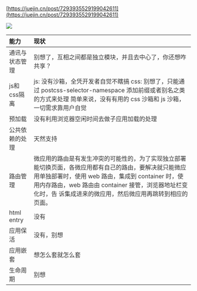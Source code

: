 [https://juejin.cn/post/7293935529199042611](https://juejin.cn/post/7293935529199042611)

![](https://cdn.nlark.com/yuque/0/2024/png/207857/1731638331884-16101571-3e1f-4afc-a1b1-e8b341e3ff5f.png)





| **能力** | **现状** |
| :--- | :--- |
| <font style="color:rgb(51, 51, 51);">通讯与状态管理</font> | <font style="color:rgb(51, 51, 51);">别想了，互相之间都是独立模块，并且去中心了，你还想咋共享？</font> |
| <font style="color:rgb(51, 51, 51);">js和css隔离</font> | <font style="color:rgb(51, 51, 51);">js: 没有沙箱，全凭开发者自觉不瞎搞   css: 别想了，只能通过 postcss-selector-namespace 添加前缀或者别名之类的方式来处理 简单来说，没有有用的 css 沙箱和 js 沙箱，一切需求靠用户自觉</font> |
| <font style="color:rgb(51, 51, 51);">预加载</font> | <font style="color:rgb(51, 51, 51);">没有利用浏览器空闲时间去做子应用加载的处理</font> |
| <font style="color:rgb(51, 51, 51);">公共依赖的处理</font> | <font style="color:rgb(51, 51, 51);">天然支持</font> |
| <font style="color:rgb(51, 51, 51);">路由管理</font> | <font style="color:rgb(51, 51, 51);">微应用的路由是有发生冲突的可能性的，为了实现独立部署能切换页面，各微应用都有自己的路由，要解决就只能微应用单独部署时，使用 web 路由，集成到 container 时，使用内存路由，web 路由由 container 接管，浏览器地址栏变化时，告 诉集成进来的微应用，然后微应用再跳转到相应的页面。</font> |
| <font style="color:rgb(51, 51, 51);">html entry</font> | <font style="color:rgb(51, 51, 51);">没有</font> |
| <font style="color:rgb(51, 51, 51);">应用保活</font> | <font style="color:rgb(51, 51, 51);">没有，别想</font> |
| <font style="color:rgb(51, 51, 51);">应用嵌套</font> | <font style="color:rgb(51, 51, 51);">想怎么套就怎么套</font> |
| <font style="color:rgb(51, 51, 51);">生命周期</font> | <font style="color:rgb(51, 51, 51);">别想</font> |



